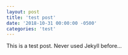 ```yaml
---
layout: post
title: 'test post'
date: '2018-10-31 00:00:00 -0500'
categories: 'test'
---
```


This is a test post.  Never used Jekyll before...
